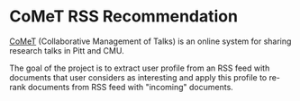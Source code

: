 # CoMeT RSS Recommendation

[CoMeT](http://halley.exp.sis.pitt.edu/comet) (Collaborative Management of Talks) is an online system  for sharing research talks in Pitt and CMU.

The goal of the project is to extract user profile from an RSS feed with documents that user considers as interesting and apply this profile to re-rank documents from RSS feed with "incoming" documents.
